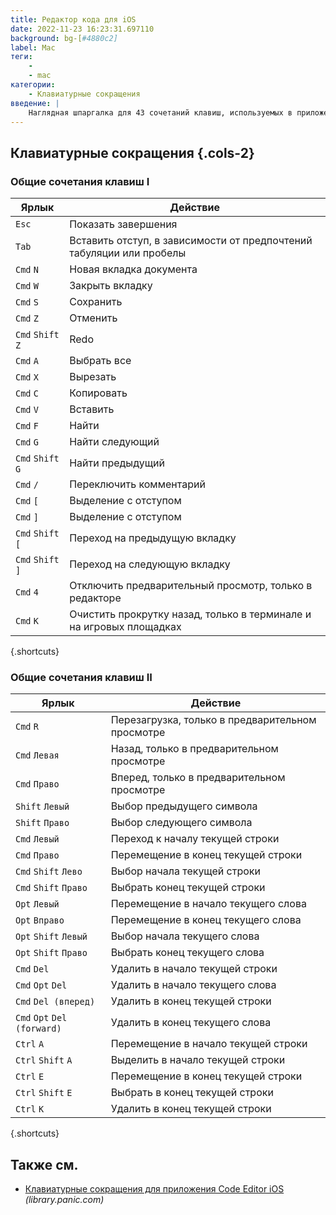 ```yaml
---
title: Редактор кода для iOS
date: 2022-11-23 16:23:31.697110
background: bg-[#4880c2]
label: Mac
теги:
    -
    - mac
категории:
    - Клавиатурные сокращения
введение: |
    Наглядная шпаргалка для 43 сочетаний клавиш, используемых в приложении Code Editor for iOS. Это приложение предназначено только для MacOS.
---
```




Клавиатурные сокращения {.cols-2}
------------------



### Общие сочетания клавиш I

Ярлык | Действие
---|---
`Esc` | Показать завершения
`Tab` | Вставить отступ, в зависимости от предпочтений табуляции или пробелы
`Cmd` `N` | Новая вкладка документа
`Cmd` `W` | Закрыть вкладку
`Cmd` `S` | Сохранить
`Cmd` `Z` | Отменить
`Cmd` `Shift` `Z` | Redo
`Cmd` `A` | Выбрать все
`Cmd` `X` | Вырезать
`Cmd` `C` | Копировать
`Cmd` `V` | Вставить
`Cmd` `F` | Найти
`Cmd` `G` | Найти следующий
`Cmd` `Shift` `G` | Найти предыдущий
`Cmd` `/` | Переключить комментарий
`Cmd` `[` | Выделение с отступом
`Cmd` `]` | Выделение с отступом
`Cmd` `Shift` `[` | Переход на предыдущую вкладку
`Cmd` `Shift` `]` | Переход на следующую вкладку
`Cmd` `4` | Отключить предварительный просмотр, только в редакторе
`Cmd` `K` | Очистить прокрутку назад, только в терминале и на игровых площадках
{.shortcuts}


### Общие сочетания клавиш II

Ярлык | Действие
---|---
`Cmd` `R` | Перезагрузка, только в предварительном просмотре
`Cmd` `Левая` | Назад, только в предварительном просмотре
`Cmd` `Право` | Вперед, только в предварительном просмотре
`Shift` `Левый` | Выбор предыдущего символа
`Shift` `Право` | Выбор следующего символа
`Cmd` `Левый` | Переход к началу текущей строки
`Cmd` `Право` | Перемещение в конец текущей строки
`Cmd` `Shift` `Лево` | Выбор начала текущей строки
`Cmd` `Shift` `Право` | Выбрать конец текущей строки
`Opt` `Левый` | Перемещение в начало текущего слова
`Opt` `Вправо` | Перемещение в конец текущего слова
`Opt` `Shift` `Левый` | Выбор начала текущего слова
`Opt` `Shift` `Право` | Выбрать конец текущего слова
`Cmd` `Del` | Удалить в начало текущей строки
`Cmd` `Opt` `Del` | Удалить в начало текущего слова
`Cmd` `Del (вперед)` | Удалить в конец текущей строки
`Cmd` `Opt` `Del (forward)` | Удалить в конец текущего слова
`Ctrl` `A` | Перемещение в начало текущей строки
`Ctrl` `Shift` `A` | Выделить в начало текущей строки
`Ctrl` `E` | Перемещение в конец текущей строки
`Ctrl` `Shift` `E` | Выбрать в конец текущей строки
`Ctrl` `K` | Удалить в конец текущей строки
{.shortcuts}




Также см.
--------
- [Клавиатурные сокращения для приложения Code Editor iOS](https://library.panic.com/code-editor/shortcut-keys/) _(library.panic.com)_
